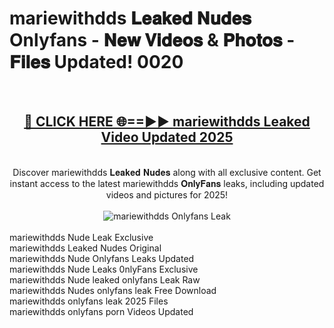 <h1>mariewithdds 𝐋𝐞𝐚𝐤𝐞𝐝 𝐍𝐮𝐝𝐞𝐬 Onlyfans - 𝐍𝐞𝐰 𝐕𝐢𝐝𝐞𝐨𝐬 & 𝐏𝐡𝐨𝐭𝐨𝐬 - 𝐅𝐢𝐥𝐞𝐬 Updated! 0020</h1>
        <br>
        <div align="center">
        <h2><a href="https://ishortn.ink/bxWkSV7Me" rel="nofollow">🔴 CLICK HERE 🌐==►► <b>mariewithdds Leaked Video Updated 2025</b></a></h2>
        <br>
        Discover mariewithdds 𝐋𝐞𝐚𝐤𝐞𝐝 𝐍𝐮𝐝𝐞𝐬 along with all exclusive content. Get instant access to the latest mariewithdds 𝐎𝐧𝐥𝐲𝐅𝐚𝐧𝐬 leaks, including updated videos and pictures for 2025!
        <br>
        <br>
        <a href="https://ishortn.ink/bxWkSV7Me" rel="nofollow" data-target="animated-image.originalLink">
            <img src="https://i.imgur.com/1EjSzPs.png" alt="mariewithdds Onlyfans Leak" style="max-width: 100%; display: inline-block;" data-target="animated-image.originalImage">
        </a>
        </div>
        <br>
        mariewithdds Nude Leak Exclusive<br>
        mariewithdds Leaked Nudes Original<br>
        mariewithdds Nude Onlyfans Leaks Updated<br>
        mariewithdds Nude Leaks 0nlyFans Exclusive<br>
        mariewithdds Nude leaked onlyfans Leak Raw<br>
        mariewithdds Nudes onlyfans leak Free Download<br>
        mariewithdds onlyfans leak 2025 Files<br>
        mariewithdds onlyfans porn Videos Updated<br>